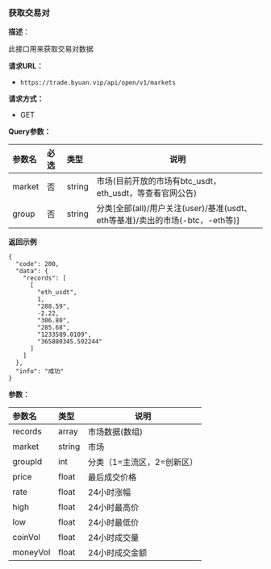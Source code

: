 ### 获取交易对

**描述**：

此接口用来获取交易对数据

**请求URL：** 
- ` https://trade.byuan.vip/api/open/v1/markets `

**请求方式：**
- GET 

**Query参数：** 

|参数名|必选|类型|说明|
|:----    |:---|:----- |-----   |
|market |  否  |    string   |    市场(目前开放的市场有btc_usdt，eth_usdt，等查看官网公告)   |
|group |  否  |    string   |    分类[全部(all)/用户关注(user)/基准(usdt、eth等基准)/卖出的市场(-btc，-eth等)]   |


**返回示例**

``` 
{
  "code": 200,
  "data": {
    "records": [
      [
        "eth_usdt",
        1,
        "288.59",
        -2.22,
        "306.80",
        "285.68",
        "1233589.0109",
        "365880345.592244"
      ]
    ]
  },
  "info": "成功"
}

```

**参数：** 

|参数名|类型|说明|
|:---- |:---|-----   |
| records | array     | 市场数据(数组)
| market | string    | 市场 |
| groupId | int    | 分类（1=主流区，2=创新区） |
| price | float     | 最后成交价格 |
| rate | float     | 24小时涨幅 |
| high | float     | 24小时最高价 |
| low | float     | 24小时最低价 |
| coinVol | float     | 24小时成交量 |
| moneyVol | float     | 24小时成交金额 |

